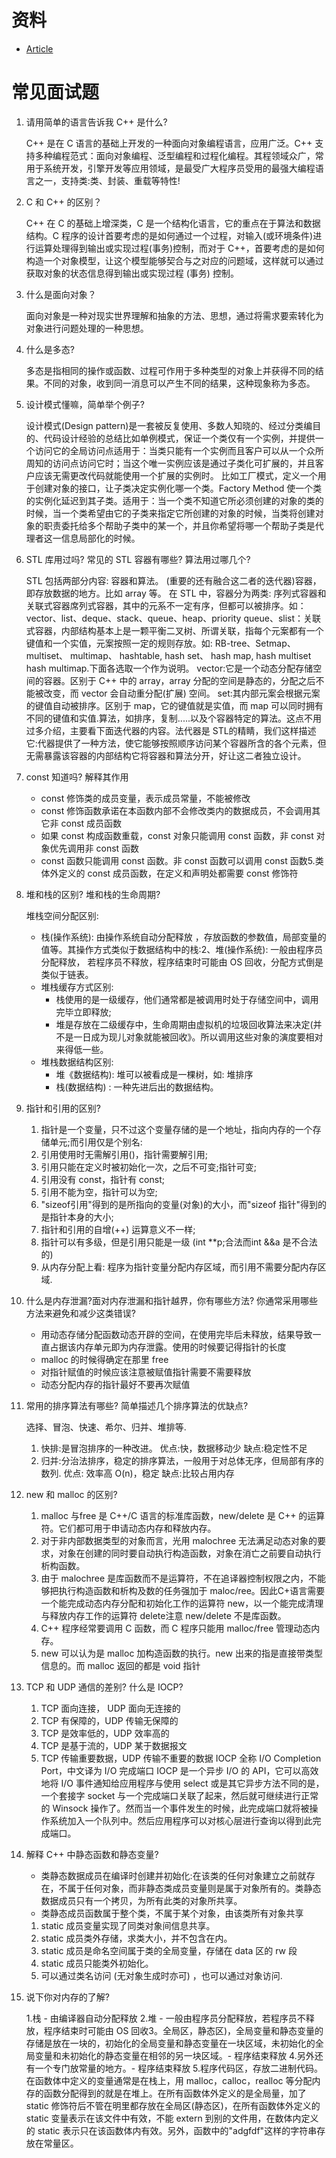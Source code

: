 # 资料

- [Article](./Article.md)

# 常见面试题

1. 请用简单的语言告诉我 C++ 是什么?

    C++ 是在 C 语言的基础上开发的一种面向对象编程语言，应用广泛。C++ 支持多种编程范式：面向对象编程、泛型编程和过程化编程。其程领域众广，常用于系统开发，引擎开发等应用领域，是最受广大程序员受用的最强大编程语言之一，支持类:类、封装、重载等特性!

2. C 和 C++ 的区别？

    C++ 在 C 的基础上增深类，C 是一个结构化语言，它的重点在于算法和数据结构。C 程序的设计首要考虑的是如何通过一个过程，对输入(或环境条件)进行运算处理得到输出或实现过程(事务)控制，而对于 C++，首要考虑的是如何构造一个对象模型，让这个模型能够契合与之对应的问题域，这样就可以通过获取对象的状态信息得到输出或实现过程 (事务) 控制。

3. 什么是面向对象？

    面向对象是一种对现实世界理解和抽象的方法、思想，通过将需求要索转化为对象进行问题处理的一种思想。

4. 什么是多态?

    多态是指相同的操作或函数、过程可作用于多种类型的对象上并获得不同的结果。不同的对象，收到同一消息可以产生不同的结果，这种现象称为多态。

5. 设计模式懂嘛，简单举个例子?

    设计模式(Design pattern)是一套被反复使用、多数人知晓的、经过分类编目的、代码设计经验的总结比如单例模式，保证一个类仅有一个实例，并提供一个访问它的全局访问点适用于：当类只能有一个实例而且客户可以从一个众所周知的访问点访问它时；当这个唯一实例应该是通过子类化可扩展的，并且客户应该无需更改代码就能使用一个扩展的实例时。
比如工厂模式，定义一个用于创建对象的接口，让子类决定实例化哪一个类。Factory Method 使一个类的实例化延迟到其子类。适用于：当一个类不知道它所必须创建的对象的类的时候，当一个类希望由它的子类来指定它所创建的对象的时候，当类将创建对象的职责委托给多个帮助子类中的某一个，并且你希望将哪一个帮助子类是代理者这一信息局部化的时候。

6. STL 库用过吗? 常见的 STL 容器有哪些? 算法用过哪几个?

    STL 包括两部分内容: 容器和算法。 (重要的还有融合这二者的迭代器)容器，即存放数据的地方。比如 array 等。
    在 STL 中，容器分为两类: 序列式容器和关联式容器席列式容器，其中的元系不一定有序，但都可以被排序。如： vector、list、deque、stack、queue、heap、priority queue、slist：关联式容器，内部结构基本上是一颗平衡二叉树、所谓关联，指每个元案都有一个键值和一个实值，元案按照一定的规则存放。如: RB-tree、Setmap、 multiset、 multimap、 hashtable, hash set、 hash map, hash multiset hash multimap.下面各选取一个作为说明。
    vector:它是一个动态分配存储空间的容器。区别于 C++ 中的 array，array 分配的空间是静态的，分配之后不能被改变，而 vector 会自动重分配(扩展) 空间。
    set:其内部元案会根据元案的键值自动被排序。区别于 map，它的键值就是实值，而 map 可以同时拥有不同的键值和实值.算法，如排序，复制.....以及个容器特定的算法。这点不用过多介绍，主要看下面迭代器的内容。法代器是 STL的精睛，我们这样描述它:代器提供了一种方法，使它能够按照顺序访问某个容器所含的各个元素，但无需暴露该容器的内部结构它将容器和算法分开，好让这二者独立设计。

7. const 知道吗? 解释其作用

    - const 修饰类的成员变量，表示成员常量，不能被修改
    - const 修饰函数承诺在本函数内部不会修改类内的数据成员，不会调用其它非 const 成员函数
    - 如果 const 构成函数重载，const 对象只能调用 const 函数，非 const 对象优先调用非 const 函数
    - const 函数只能调用 const 函数。非 const 函数可以调用 const 函数5.类体外定义的 const 成员函数，在定义和声明处都需要 const 修饰符

8. 堆和栈的区别? 堆和栈的生命周期?

    堆栈空间分配区别:
    - 栈(操作系统): 由操作系统自动分配释放 ，存放函数的参数值，局部变量的值等。其操作方式类似于数据结构中的栈:2、堆(操作系统): 一般由程序员分配释放， 若程序员不释放，程序结束时可能由 OS 回收，分配方式倒是类似于链表。
    - 堆栈缓存方式区别:
        - 栈使用的是一级缓存，他们通常都是被调用时处于存储空间中，调用完毕立即释放;
        - 堆是存放在二级缓存中，生命周期由虚拟机的垃圾回收算法来决定(并不是一日成为现儿对象就能被回收》。所以调用这些对象的演度要相对来得低一些。
    - 堆栈数据结构区别:
        - 堆《数据结构): 堆可以被看成是一棵树，如: 堆排序
        - 栈(数据结构) : 一种先进后出的数据结构。

9. 指针和引用的区别?

    1. 指针是一个变量，只不过这个变量存储的是一个地址，指向内存的一个存储单元;而引用仅是个别名:
    2. 引用使用时无需解引用()，指针需要解引用;
    3. 引用只能在定义时被初始化一次，之后不可变;指针可变;
    4. 引用没有 const，指针有 const;
    5. 引用不能为空，指针可以为空;
    6. "sizeof引用"得到的是所指向的变量(对象)的大小，而"sizeof 指针"得到的是指针本身的大小;
    7. 指针和引用的自增(++) 运算意义不一样;
    8. 指针可以有多级，但是引用只能是一级 (int \*\*p;合法而int &&a 是不合法的)
    9. 从内存分配上看: 程序为指针变量分配内存区域，而引用不需要分配内存区域.

10. 什么是内存泄漏?面对内存泄漏和指针越界，你有哪些方法? 你通常采用哪些方法来避免和减少这类错误?

    - 用动态存储分配函数动态开辟的空间，在使用完毕后未释放，结果导致一直占据该内存单元即为内存泄露。使用的时候要记得指针的长度
    - malloc 的时候得确定在那里 free
    - 对指针赋值的时候应该注意被赋值指针需要不需要释放
    - 动态分配内存的指针最好不要再次赋值

11. 常用的排序算法有哪些? 简单描述几个排序算法的优缺点?

    选择、冒泡、快速、希尔、归并、堆排等.
    1. 快排:是冒泡排序的一种改进。
        优点:快，数据移动少
        缺点:稳定性不足
    2. 归并:分治法排序，稳定的排序算法，一般用于对总体无序，但局部有序的数列.
        优点: 效率高 O(n)，稳定
        缺点:比较占用内存

12. new 和 malloc 的区别?

    1. malloc 与free 是 C++/C 语言的标准库函数，new/delete 是 C++ 的运算符。它们都可用于申请动态内存和释放内存。
    2. 对于非内部数据类型的对象而言，光用 malochree 无法满足动态对象的要求，对象在创建的同时要自动执行构造函数，对象在消亡之前要自动执行析构函数。
    3. 由于 malochree 是库函数而不是运算符，不在追译器控制权限之内，不能够把执行构造函数和析构及数的任务强加于 maloc/ree。因此C+语言需要一个能完成动态内存分配和初始化工作的运算符 new，以一个能完成清理与释放内存工作的运算符 delete注意 new/delete 不是库函数。
    4. C++ 程序经常要调用 C 函数，而 C 程序只能用 malloc/free 管理动态内存。
    5. new 可以认为是 malloc 加构造函数的执行。new 出来的指是直接带类型信息的。而 malloc 返回的都是 void 指针

13. TCP 和 UDP 通信的差别? 什么是 IOCP?

    1. TCP 面向连接， UDP 面向无连接的
    2. TCP 有保障的，UDP 传输无保障的
    3. TCP 是效率低的，UDP 效率高的
    4. TCP 是基于流的，UDP 某于数据报文
    5. TCP 传输重要数据，UDP 传输不重要的数据
    IOCP 全称 I/O Completion Port，中文译为 I/O 完成端口
    IOCP 是一个异步 I/O 的 API，它可以高效地将 I/O 事件通知给应用程序与使用 select 或是其它异步方法不同的是，一个套接字 socket 与一个完成端口关联了起来，然后就可继续进行正常的 Winsock 操作了。然而当一个事件发生的时候，此完成端口就将被操作系统加入一个队列中。然后应用程序可以对核心层进行查询以得到此完成端口。

14. 解释 C++ 中静态函数和静态变量?

    - 类静态数据成员在编译时创建并初始化:在该类的任何对象建立之前就存在，不属于任何对象，而非静态类成员变量则是属于对象所有的。类静态数据成员只有一个拷贝，为所有此类的对象所共享。
    - 类静态成员函数属于整个类，不属于某个对象，由该类所有对象共享
    1. static 成员变量实现了同类对象间信息共享。
    2. static 成员类外存储，求类大小，并不包含在内。
    3. static 成员是命名空间属于类的全局变量，存储在 data 区的 rw 段
    4. static 成员只能类外初始化。
    5. 可以通过类名访问 (无对象生成时亦可) ，也可以通过对象访问.

15. 说下你对内存的了解?

    1.栈 - 由编译器自动分配释放
    2.堆 - 一般由程序员分配释放，若程序员不释放，程序结束时可能由 OS 回收3。全局区，静态区)，全局变量和静态变量的存储是放在一块的，初始化的全局变量和静态变量在一块区域，未初始化的全局变量和未初始化的静态变量在相邻的另一块区域。- 程序结束释放
    4.另外还有一个专门放常量的地方。- 程序结束释放
    5.程序代码区，存放二进制代码。
    在函数体中定义的变量通常是在栈上，用 malloc，calloc，realloc 等分配内存的函数分配得到的就是在堆上。在所有函数体外定义的是全局量，加了static 修饰符后不管在明里都存放在全局区(静态区)，在所有函数体外定义的 static 变量表示在该文件中有效，不能 extern 到别的文件用，在数体内定义的 static 表示只在该函数体内有效。另外，函数中的"adgfdf"这样的字符串存放在常量区。
